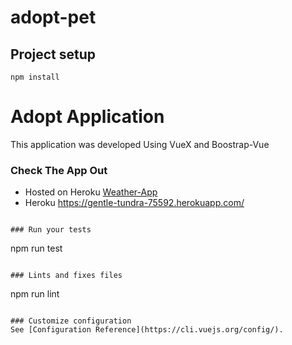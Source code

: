 # adopt-pet

## Project setup
```
npm install
```
# Adopt Application
This application was developed Using VueX and Boostrap-Vue
 

 ### Check The App Out 
- Hosted on Heroku  [Weather-App](https://gentle-tundra-75592.herokuapp.com/)
- Heroku https://gentle-tundra-75592.herokuapp.com/
```

### Run your tests
```
npm run test
```

### Lints and fixes files
```
npm run lint
```

### Customize configuration
See [Configuration Reference](https://cli.vuejs.org/config/).
